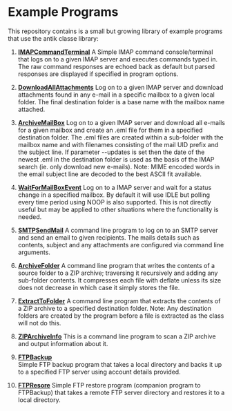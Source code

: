 
# Example Programs #

This repository contains is a small but growing library of example programs  that use the antik classe library:

1.  **[IMAPCommandTerminal](https://github.com/clockworkengineer/antik-examples/blob/master/IMAPCommandTerminal.cpp)**  A Simple IMAP command console/terminal that logs on to a given IMAP server and executes commands typed in. The raw command responses are echoed back as default but 
parsed responses are displayed if specified in program options.

1.  **[DownloadAllAttachments](https://github.com/clockworkengineer/antik-examples/blob/master/DownloadAllAttachments.cpp)** Log on to a given IMAP server and download attachments found in any e-mail in a specific mailbox to a given local folder. The final destination folder is a base name with the mailbox name attached.
  
1.  **[ArchiveMailBox](https://github.com/clockworkengineer/antik-examples/blob/master/ArchiveMailBox.cpp)** Log on to a given IMAP server and download all e-mails for a given mailbox and create an .eml file for them  in a specified destination folder. The .eml files are created within a sub-folder with the mailbox name and with filenames consisting of the mail UID prefix and the subject line. If parameter --updates is set  then the date of the newest .eml in the destination folder is used as the basis of the IMAP search (ie. only download new e-mails). Note: MIME encoded words in the email subject line are decoded to the best ASCII fit available.

1. **[WaitForMailBoxEvent](https://github.com/clockworkengineer/antik-examples/blob/master/WaitForMailBoxEvent.cpp)** Log on to a IMAP server and wait for a status change in a specified mailbox. By default it will use IDLE but polling every time period using NOOP is also supported. This is not directly useful but may be applied to other situations where the functionality is needed.

1. **[SMTPSendMail](https://github.com/clockworkengineer/antik-examples/blob/master/SMTPSendMail.cpp)** A command line program to log on to an SMTP server and send an email to given recipients. The mails details such as contents, subject and any attachments are configured via command line arguments.

1. **[ArchiveFolder](https://github.com/clockworkengineer/antik-examples/blob/master/ArchiveFolder.cpp)** A command line program that writes the contents of a source folder to a ZIP archive; traversing it recursively and adding any sub-folder contents. It compresses each file with deflate unless its size does not decrease in which case it simply stores the file.

1. **[ExtractToFolder](https://github.com/clockworkengineer/antik-examples/blob/master/ExtractToFolder.cpp)** A command line program that extracts the contents of a ZIP archive to a specified destination folder. Note: Any destination folders are created by the program before a file is extracted as the class will not do this. 

1. **[ZIPArchiveInfo](https://github.com/clockworkengineer/antik-examples/blob/master/ZIPArchiveInfo.cpp)**  This is a command line program to scan a ZIP archive and output information about it.

1. **[FTPBackup](https://github.com/clockworkengineer/antik-examples/blob/master/FTPBackup.cpp)**  
  Simple FTP backup program that takes a local directory and backs it up to a specified FTP server using account details provided.

1. **[FTPResore](https://github.com/clockworkengineer/antik-examples/blob/master/FTPResore.cpp)** 
 Simple FTP restore program (companion program to FTPBackup) that takes a remote FTP server directory and restores it to a local directory.

